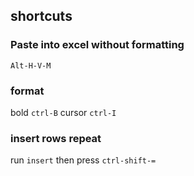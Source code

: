 ## shortcuts

### Paste into excel without formatting
`Alt-H-V-M`


### format
bold
`ctrl-B`
cursor
`ctrl-I`


### insert rows repeat
run `insert` then press
`ctrl-shift-=`
